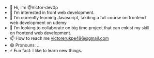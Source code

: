 - 👋 Hi, I’m @Victor-dev0p
- 👀 I’m interested in front web development.
- 🌱 I’m currently learning Javascript, takibng a full course on frontend web development on udemy
- 💞️ I’m looking to collaborate on big time project that can enkist my skill on frontend web development.  
- 📫 How to reach me victorerukpe496@gmail.com
- 😄 Pronouns: ...
- ⚡ Fun fact: I like to learn new things.

<!---
Victor-dev0p/Victor-dev0p is a ✨ special ✨ repository because its `README.md` (this file) appears on your GitHub profile.
You can click the Preview link to take a look at your changes.
--->
